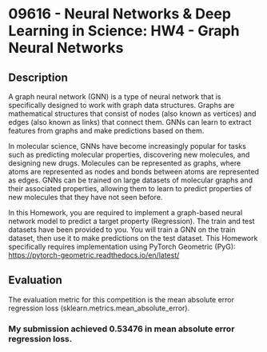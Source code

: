 # 09616 - Neural Networks & Deep Learning in Science: HW4 - Graph Neural Networks

## Description
A graph neural network (GNN) is a type of neural network that is specifically designed to work with graph data structures. Graphs are mathematical structures that consist of nodes (also known as vertices) and edges (also known as links) that connect them. GNNs can learn to extract features from graphs and make predictions based on them.

In molecular science, GNNs have become increasingly popular for tasks such as predicting molecular properties, discovering new molecules, and designing new drugs. Molecules can be represented as graphs, where atoms are represented as nodes and bonds between atoms are represented as edges. GNNs can be trained on large datasets of molecular graphs and their associated properties, allowing them to learn to predict properties of new molecules that they have not seen before.

In this Homework, you are required to implement a graph-based neural network model to predict a target property (Regression). The train and test datasets have been provided to you. You will train a GNN on the train dataset, then use it to make predictions on the test dataset. This Homework specifically requires implementation using PyTorch Geometric (PyG): https://pytorch-geometric.readthedocs.io/en/latest/

## Evaluation
The evaluation metric for this competition is the mean absolute error regression loss (sklearn.metrics.mean_absolute_error).

### My submission achieved 0.53476 in mean absolute error regression loss.
